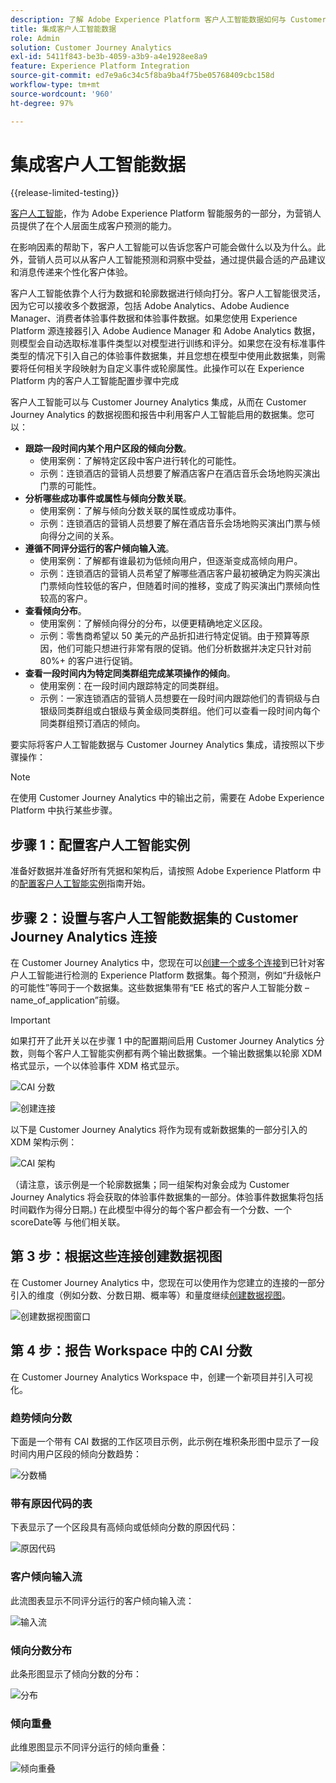 ```yaml
---
description: 了解 Adobe Experience Platform 客户人工智能数据如何与 Customer Journey Analytics 中的 Workspace 集成。
title: 集成客户人工智能数据
role: Admin
solution: Customer Journey Analytics
exl-id: 5411f843-be3b-4059-a3b9-a4e1928ee8a9
feature: Experience Platform Integration
source-git-commit: ed7e9a6c34c5f8ba9ba4f75be05768409cbc158d
workflow-type: tm+mt
source-wordcount: '960'
ht-degree: 97%

---
```


# 集成客户人工智能数据

{{release-limited-testing}}

[客户人工智能](https://experienceleague.adobe.com/docs/experience-platform/intelligent-services/customer-ai/overview.html)，作为 Adobe Experience Platform 智能服务的一部分，为营销人员提供了在个人层面生成客户预测的能力。

在影响因素的帮助下，客户人工智能可以告诉您客户可能会做什么以及为什么。此外，营销人员可以从客户人工智能预测和洞察中受益，通过提供最合适的产品建议和消息传递来个性化客户体验。

客户人工智能依靠个人行为数据和轮廓数据进行倾向打分。客户人工智能很灵活，因为它可以接收多个数据源，包括 Adobe Analytics、Adobe Audience Manager、消费者体验事件数据和体验事件数据。如果您使用 Experience Platform 源连接器引入 Adobe Audience Manager 和 Adobe Analytics 数据，则模型会自动选取标准事件类型以对模型进行训练和评分。如果您在没有标准事件类型的情况下引入自己的体验事件数据集，并且您想在模型中使用此数据集，则需要将任何相关字段映射为自定义事件或轮廓属性。此操作可以在 Experience Platform 内的客户人工智能配置步骤中完成

客户人工智能可以与 Customer Journey Analytics 集成，从而在 Customer Journey Analytics 的数据视图和报告中利用客户人工智能启用的数据集。您可以：

* **跟踪一段时间内某个用户区段的倾向分数**。
   * 使用案例：了解特定区段中客户进行转化的可能性。
   * 示例：连锁酒店的营销人员想要了解酒店客户在酒店音乐会场地购买演出门票的可能性。
* **分析哪些成功事件或属性与倾向分数关联**。
   * 使用案例：了解与倾向分数关联的属性或成功事件。
   * 示例：连锁酒店的营销人员想要了解在酒店音乐会场地购买演出门票与倾向得分之间的关&#x200B;&#x200B;系。
* **遵循不同评分运行的客户倾向输入流**。
   * 使用案例：了解都有谁最初为低倾向用户，但逐渐变成高倾向用户。
   * 示例：连锁酒店的营销人员希望了解哪些酒店客户最初被确定为购买演出门票倾向性较低的客户，但随着时间的推移，变成了购买演出门票倾向性较高的客户。
* **查看倾向分布**。
   * 使用案例：了解倾向得分的分布，以便更精确地定义区段。
   * 示例：零售商希望以 50 美元的产品折扣进行特定促销。由于预算等原因，他们可能只想进行非常有限的促销。他们分析数据并决定只针对前 80%+ 的客户进行促销。
* **查看一段时间内为特定同类群组完成某项操作的倾向**。
   * 使用案例：在一段时间内跟踪特定的同类群组。
   * 示例：一家连锁酒店的营销人员想要在一段时间内跟踪他们的青铜级与白银级同类群组或白银级与黄金级同类群组。他们可以查看一段时间内每个同类群组预订酒店的倾向。&#x200B;

要实际将客户人工智能数据与 Customer Journey Analytics 集成，请按照以下步骤操作：

>[!NOTE]
>
>在使用 Customer Journey Analytics 中的输出之前，需要在 Adobe Experience Platform 中执行某些步骤。


## 步骤 1：配置客户人工智能实例

准备好数据并准备好所有凭据和架构后，请按照 Adobe Experience Platform 中的[配置客户人工智能实例](https://experienceleague.adobe.com/docs/experience-platform/intelligent-services/customer-ai/user-guide/configure.html)指南开始。

## 步骤 2：设置与客户人工智能数据集的 Customer Journey Analytics 连接

在 Customer Journey Analytics 中，您现在可以[创建一个或多个连接](/help/connections/create-connection.md)到已针对客户人工智能进行检测的 Experience Platform 数据集。每个预测，例如“升级帐户的可能性”等同于一个数据集。这些数据集带有“EE 格式的客户人工智能分数 – name_of_application”前缀。

>[!IMPORTANT]
>
>如果打开了此开关以在步骤 1 中的配置期间启用 Customer Journey Analytics 分数，则每个客户人工智能实例都有两个输出数据集。一个输出数据集以轮廓 XDM 格式显示，一个以体验事件 XDM 格式显示。

![CAI 分数](assets/cai-scores.png)

![创建连接](assets/create-conn.png)

以下是 Customer Journey Analytics 将作为现有或新数据集的一部分引入的 XDM 架构示例：

![CAI 架构](assets/cai-schema.png)

（请注意，该示例是一个轮廓数据集；同一组架构对象会成为 Customer Journey Analytics 将会获取的体验事件数据集的一部分。体验事件数据集将包括时间戳作为得分日期。) 在此模型中得分的每个客户都会有一个分数、一个scoreDate等 与他们相关联。

## 第 3 步：根据这些连接创建数据视图

在 Customer Journey Analytics 中，您现在可以使用作为您建立的连接的一部分引入的维度（例如分数、分数日期、概率等）和量度继续[创建数据视图](/help/data-views/create-dataview.md)。

![创建数据视图窗口](assets/create-dataview.png)

## 第 4 步：报告 Workspace 中的 CAI 分数

在 Customer Journey Analytics Workspace 中，创建一个新项目并引入可视化。

### 趋势倾向分数

下面是一个带有 CAI 数据的工作区项目示例，此示例在堆积条形图中显示了一段时间内用户区段的倾向分数趋势：

![分数桶](assets/workspace-scores.png)

### 带有原因代码的表

下表显示了一个区段具有高倾向或低倾向分数的原因代码：

![原因代码](assets/reason-codes.png)

### 客户倾向输入流

此流图表显示不同评分运行的客户倾向输入流：

![输入流](assets/flow.png)

### 倾向分数分布

此条形图显示了倾向分数的分布：

![分布](assets/distribution.png)

### 倾向重叠

此维恩图显示不同评分运行的倾向重叠：

![倾向重叠](assets/venn.png)
